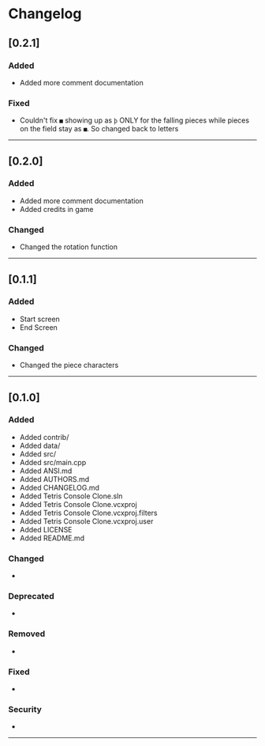﻿# Changelog

## [0.2.1]

### Added
* Added more comment documentation

### Fixed
* Couldn't fix `■` showing up as `þ` ONLY for the falling pieces while pieces on the field stay as `■`. So changed back to letters

-------------------------------------------------------------------------------------------------------------

## [0.2.0]

### Added
* Added more comment documentation
* Added credits in game

### Changed
* Changed the rotation function

-------------------------------------------------------------------------------------------------------------

## [0.1.1]

### Added
* Start screen
* End Screen

### Changed
* Changed the piece characters

-------------------------------------------------------------------------------------------------------------

## [0.1.0]

### Added
* Added contrib/
* Added data/
* Added src/
* Added src/main.cpp
* Added ANSI.md
* Added AUTHORS.md
* Added CHANGELOG.md
* Added Tetris Console Clone.sln
* Added Tetris Console Clone.vcxproj
* Added Tetris Console Clone.vcxproj.filters
* Added Tetris Console Clone.vcxproj.user
* Added LICENSE
* Added README.md

### Changed
*

### Deprecated
*

### Removed
*

### Fixed
*

### Security
*

-------------------------------------------------------------------------------------------------------------